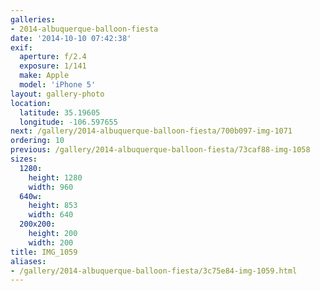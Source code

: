 ```yaml
---
galleries:
- 2014-albuquerque-balloon-fiesta
date: '2014-10-10 07:42:38'
exif:
  aperture: f/2.4
  exposure: 1/141
  make: Apple
  model: 'iPhone 5'
layout: gallery-photo
location:
  latitude: 35.19605
  longitude: -106.597655
next: /gallery/2014-albuquerque-balloon-fiesta/700b097-img-1071
ordering: 10
previous: /gallery/2014-albuquerque-balloon-fiesta/73caf88-img-1058
sizes:
  1280:
    height: 1280
    width: 960
  640w:
    height: 853
    width: 640
  200x200:
    height: 200
    width: 200
title: IMG_1059
aliases:
- /gallery/2014-albuquerque-balloon-fiesta/3c75e84-img-1059.html
---
```

